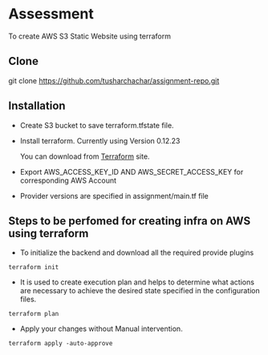 # Assessment

 To create AWS S3 Static Website using terraform

## Clone
 git clone https://github.com/tusharchachar/assignment-repo.git

## Installation
* Create S3 bucket to save terraform.tfstate file.

* Install terraform. 
   Currently using Version 0.12.23

    You can download from
 [Terraform](https://www.terraform.io/downloads.html/) site.

* Export AWS_ACCESS_KEY_ID AND AWS_SECRET_ACCESS_KEY for corresponding AWS Account

* Provider versions are specified in assignment/main.tf file

## Steps to be perfomed for creating infra on AWS using terraform
* To initialize the backend and download all the required provide plugins
```
terraform init 
```
* It is used to create execution plan and helps to determine what actions are necessary to achieve the desired state specified in the configuration files.
```
terraform plan
```

* Apply your changes without Manual intervention.
```
terraform apply -auto-approve
```
